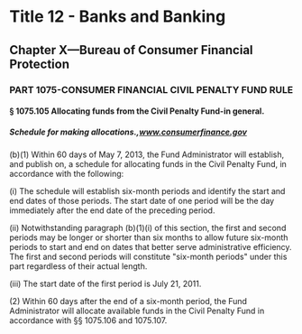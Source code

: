 
# Title 12 - Banks and Banking
## Chapter X—Bureau of Consumer Financial Protection
### PART 1075-CONSUMER FINANCIAL CIVIL PENALTY FUND RULE
#### § 1075.105 Allocating funds from the Civil Penalty Fund-in general.
##### Schedule for making allocations.,www.consumerfinance.gov

(b)(1) Within 60 days of May 7, 2013, the Fund Administrator will establish, and publish on, a schedule for allocating funds in the Civil Penalty Fund, in accordance with the following:

(i) The schedule will establish six-month periods and identify the start and end dates of those periods. The start date of one period will be the day immediately after the end date of the preceding period.

(ii) Notwithstanding paragraph (b)(1)(i) of this section, the first and second periods may be longer or shorter than six months to allow future six-month periods to start and end on dates that better serve administrative efficiency. The first and second periods will constitute "six-month periods" under this part regardless of their actual length.

(iii) The start date of the first period is July 21, 2011.

(2) Within 60 days after the end of a six-month period, the Fund Administrator will allocate available funds in the Civil Penalty Fund in accordance with §§ 1075.106 and 1075.107.
